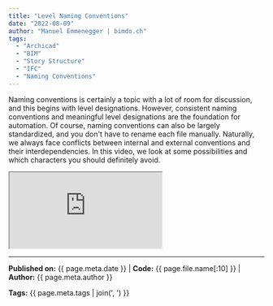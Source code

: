 ```yaml
---
title: "Level Naming Conventions"
date: "2022-08-09"
author: "Manuel Emmenegger | bimdo.ch"
tags: 
  - "Archicad"
  - "BIM"
  - "Story Structure" 
  - "IFC"
  - "Naming Conventions"
---
```


Naming conventions is certainly a topic with a lot of room for discussion, and this begins with level designations. However, consistent naming conventions and meaningful level designations are the foundation for automation. Of course, naming conventions can also be largely standardized, and you don't have to rename each file manually. Naturally, we always face conflicts between internal and external conventions and their interdependencies. In this video, we look at some possibilities and which characters you should definitely avoid.

<div class="video-container">
  <iframe src="https://www.youtube.com/embed/zvVxTgvqwis?si=1iAh8xzd1GF-R9Rh" 
          allowfullscreen>
  </iframe>
</div>


---
**Published on:** {{ page.meta.date }} | **Code:** {{ page.file.name[:10] }}  | **Author:** {{ page.meta.author }}

**Tags:** {{ page.meta.tags | join(', ') }} 